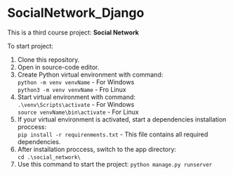 # SocialNetwork_Django
This is a third course project: **Social Network**

To start project: 
1. Clone this repository.
2. Open in source-code editor.
3. Create Python virtual environment with command:  
   ```python -m venv venvName```  - For Windows  
   ```python3 -m venv venvName``` - Fro Linux 
5. Start virtual environment with command:   
   ```.\venv\Scripts\activate``` - For Windows   
   ```source venvName\bin\activate``` - For Linux  
6. If your virtual environment is activated, start a dependencies installation proccess:   
   ```pip install -r requirenments.txt``` - This file contains all required dependencies.
7. After installation proccess, switch to the app directory:   
   ```cd .\social_network\```
8. Use this command to start the project:
   ```python manage.py runserver```
